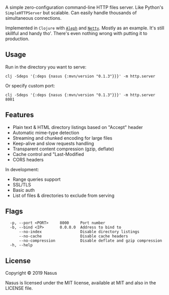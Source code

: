 A simple zero-configuration command-line HTTP files server. Like Python's `SimpleHTTPServer` but scalable. Сan easily handle thousands of simultaneous connections.

Implemented in `Clojure` with [`Aleph`](https://github.com/ztellman/aleph) and [`Netty`](https://github.com/netty/netty). Mostly as an example. It's still skillful and handy tho'. There's even nothing wrong with putting it to production.

## Usage

Run in the directory you want to serve:

```shell
clj -Sdeps '{:deps {nasus {:mvn/version "0.1.3"}}}' -m http.server
```

Or specify custom port:

```shell
clj -Sdeps '{:deps {nasus {:mvn/version "0.1.3"}}}' -m http.server 8001
```

## Features

* Plain text & HTML directory listings based on "Accept" header
* Automatic mime-type detection
* Streaming and chunked encoding for large files
* Keep-alive and slow requests handling
* Transparent content compression (gzip, deflate)
* Cache control and "Last-Modified
* CORS headers

In development:

* Range queries support
* SSL/TLS
* Basic auth
* List of files & directories to exclude from serving

## Flags

```
  -p, --port <PORT>     8000     Port number
  -b, --bind <IP>       0.0.0.0  Address to bind to
      --no-index                 Disable directory listings
      --no-cache                 Disable cache headers
      --no-compression           Disable deflate and gzip compression
  -h, --help
```

## License

Copyright © 2019 Nasus

Nasus is licensed under the MIT license, available at MIT and also in the LICENSE file.
